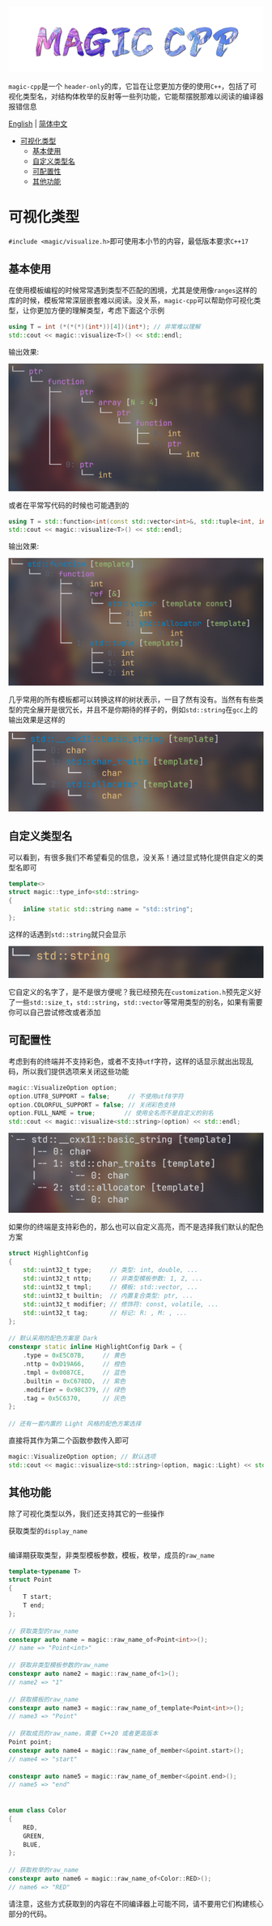 ![cover](docs/assets/cover.png)

`magic-cpp`是一个 `header-only`的库，它旨在让您更加方便的使用`C++`，包括了可视化类型名，对结构体枚举的反射等一些列功能，它能帮摆脱那难以阅读的编译器报错信息

[English](README.md) | [简体中文](README.zh.md)

- [可视化类型](#可视化类型)
  - [基本使用](#基本使用)
  - [自定义类型名](#自定义类型名)
  - [可配置性](#可配置性)
  - [其他功能](#其他功能)

# 可视化类型
`#include <magic/visualize.h>`即可使用本小节的内容，最低版本要求`C++17`

## 基本使用
在使用模板编程的时候常常遇到类型不匹配的困境，尤其是使用像`ranges`这样的库的时候，模板常常深层嵌套难以阅读。没关系，`magic-cpp`可以帮助你可视化类型，让你更加方便的理解类型，考虑下面这个示例
```cpp
using T = int (*(*(*)(int*))[4])(int*); // 非常难以理解
std::cout << magic::visualize<T>() << std::endl;
```
输出效果:

![visualize](docs/assets/sample_ptr.png)

或者在平常写代码的时候也可能遇到的
```cpp
using T = std::function<int(const std::vector<int>&, std::tuple<int, int, int>)>; // 非常难以理解
std::cout << magic::visualize<T>() << std::endl;
```
输出效果:

![visualize](docs/assets/std_function.png)

几乎常用的所有模板都可以转换这样的树状表示，一目了然有没有。当然有有些类型的完全展开是很冗长，并且不是你期待的样子的，例如`std::string`在`gcc`上的输出效果是这样的

![visualize](docs/assets/full_std_string.png)

## 自定义类型名
可以看到，有很多我们不希望看见的信息，没关系！通过显式特化提供自定义的类型名即可
```cpp
template<>
struct magic::type_info<std::string>
{
    inline static std::string name = "std::string";
};
```
这样的话遇到`std::string`就只会显示

![visualize](docs/assets/std_string.png)

它自定义的名字了，是不是很方便呢？我已经预先在`customization.h`预先定义好了一些`std::size_t`，`std::string`，`std::vector`等常用类型的别名，如果有需要你可以自己尝试修改或者添加

## 可配置性
考虑到有的终端并不支持彩色，或者不支持`utf`字符，这样的话显示就出出现乱码，所以我们提供选项来关闭这些功能
```cpp
magic::VisualizeOption option;
option.UTF8_SUPPORT = false;     // 不使用utf8字符
option.COLORFUL_SUPPORT = false; // 关闭彩色支持
option.FULL_NAME = true;        // 使用全名而不是自定义的别名
std::cout << magic::visualize<std::string>(option) << std::endl;
```

![visualize](docs/assets/noutf_nocolor_full_std_string.png)

如果你的终端是支持彩色的，那么也可以自定义高亮，而不是选择我们默认的配色方案
```cpp
struct HighlightConfig
{
    std::uint32_t type;     // 类型: int, double, ...
    std::uint32_t nttp;     // 非类型模板参数: 1, 2, ...
    std::uint32_t tmpl;     // 模板: std::vector, ...
    std::uint32_t builtin;  // 内置复合类型: ptr, ...
    std::uint32_t modifier; // 修饰符: const, volatile, ...
    std::uint32_t tag;      // 标记: R: , M: , ...
};

// 默认采用的配色方案是 Dark
constexpr static inline HighlightConfig Dark = {
    .type = 0xE5C07B,     // 黄色
    .nttp = 0xD19A66,     // 橙色
    .tmpl = 0x0087CE,     // 蓝色
    .builtin = 0xC678DD,  // 紫色
    .modifier = 0x98C379, // 绿色
    .tag = 0x5C6370,      // 灰色
};

// 还有一套内置的 Light 风格的配色方案选择
```
直接将其作为第二个函数参数传入即可
```cpp
magic::VisualizeOption option; // 默认选项
std::cout << magic::visualize<std::string>(option, magic::Light) << std::endl;
```
## 其他功能
除了可视化类型以外，我们还支持其它的一些操作

获取类型的`display_name`
```cpp


```

编译期获取类型，非类型模板参数，模板，枚举，成员的`raw_name`
```cpp
template<typename T>
struct Point
{
    T start;
    T end;
};

// 获取类型的raw_name
constexpr auto name = magic::raw_name_of<Point<int>>();
// name => "Point<int>"

// 获取非类型模板参数的raw_name
constexpr auto name2 = magic::raw_name_of<1>();
// name2 => "1"

// 获取模板的raw_name
constexpr auto name3 = magic::raw_name_of_template<Point<int>>();
// name3 => "Point"

// 获取成员的raw_name，需要 C++20 或者更高版本
Point point;
constexpr auto name4 = magic::raw_name_of_member<&point.start>();
// name4 => "start"

constexpr auto name5 = magic::raw_name_of_member<&point.end>();
// name5 => "end"


enum class Color
{
    RED,
    GREEN,
    BLUE,
};

// 获取枚举的raw_name
constexpr auto name6 = magic::raw_name_of<Color::RED>();
// name6 => "RED"
```
请注意，这些方式获取到的内容在不同编译器上可能不同，请不要用它们构建核心部分的代码。


